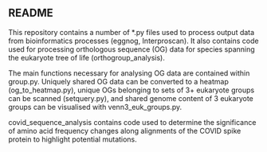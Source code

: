 ## README

This repository contains a number of *.py files used to process output data 
from bioinformatics processes (eggnog, Interproscan). It also contains code 
used for processing orthologous sequence (OG) data for species spanning the 
eukaryote tree of life (orthogroup_analysis).

The main functions necessary for analysing OG data are contained within group.py. 
Uniquely shared OG data can be converted to a heatmap (og_to_heatmap.py), unique OGs 
belonging to sets of 3+ eukaryote groups can be scanned (setquery.py), and shared 
genome content of 3 eukaryote groups can be visualised with venn3_euk_groups.py. 

covid_sequence_analysis contains code used to determine the significance of amino 
acid frequency changes along alignments of the COVID spike protein to highlight potential 
mutations.
